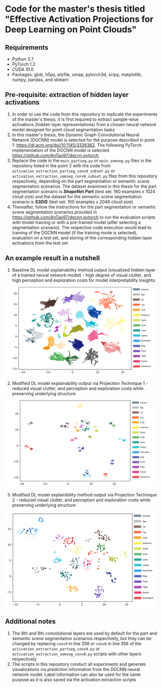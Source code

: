 # Code for the master's thesis titled "Effective Activation Projections for Deep Learning on Point Clouds"

## Requirements
* Python 3.7
* PyTorch 1.2
* CUDA 10.0
* Packages: glob, h5py, plyfile, umap, pytorch3d, scipy, matplotlib, numpy, pandas, and sklearn

## Pre-requisite: extraction of hidden layer activations

1. In order to use the code from this repository to replicate the experiments of the master's thesis, it is first required to extract sample-wise activations (hidden layer representations) from a chosen neural network model designed for point cloud segmentation tasks
2. In this master's thesis, the Dynamic Graph Convolutional Neural Network (DGCNN) model is selected for the purpose described in point 1: https://dl.acm.org/doi/10.1145/3326362. The following PyTorch implementation of the DGCNN model is selected: https://github.com/AnTao97/dgcnn.pytorch.
3. Replace the code in the `main_partseg.py` or `main_semseg.py` files in the repository listed in the point 2 with the code from `activation_extraction_partseg_conv9_subset.py` or `activation_extraction_semseg_conv8_subset.py` files from this repository respectively, depending on the part segmentation or semantic scene segmentation scenarios. The dataset examined in this thesis for the part segmentation scenario is ***ShapeNet Part*** (test set: 160 examples x 1024 cloud size) and the dataset for the semantic scene segmentation scenario is ***S3DIS*** (test set: 100 examples x 2048 cloud size)
4. Thereafter, follow the instructions for the part segmentation or semantic scene segmentation scenarios provided in https://github.com/AnTao97/dgcnn.pytorch to run the evaluation scripts with model training or with a pre-trained model (after selecting a segmentation scenario). The respective code execution would lead to training of the DGCNN model (if the training mode is selected), evaluation on a test set, and storing of the corresponding hidden layer activations from the test set

## An example result in a nutshell

1. Baseline DL model explainability method output (visualized hidden layer of a trained neural network model) - high degree of visual clutter, and high perception and exploration costs for model interpretability insights:

![alt text](https://github.com/Shaurya-47/master-thesis/blob/main/images/conv9_baseline_predictions_300_0.5.png?raw=true)

2. Modified DL model explainability output via Projection Technique 1 - reduced visual clutter, and perception and exploration costs while preserving underlying structure:

![alt text](https://github.com/Shaurya-47/master-thesis/blob/main/images/conv9_chamfer_predictions_190_1.png?raw=true)

3. Modified DL model explainibility method output via Projection Technique 2 - reduced visual clutter, and perception and exploration costs while preserving underlying structure:

![alt text](https://github.com/Shaurya-47/master-thesis/blob/main/images/conv9_graph_predictions_2048_1.png?raw=true)

## Additional notes

1. The 9th and 8th convolutional layers are used by default for the part and semantic scene segmentation scenarios respectively, but they can be changed by replacing `conv9` in line 358 or `conv8` in line 356 of the `activation_extraction_partseg_conv9.py` or `activation_extraction_semseg_conv8.py` scripts with other layers respectively
2. The scripts in this repository conduct all experiments and generate visualizations via prediction information from the DGCNN neural network model. Label information can also be used for the same purpose as it is also saved via the activation extraction scripts

